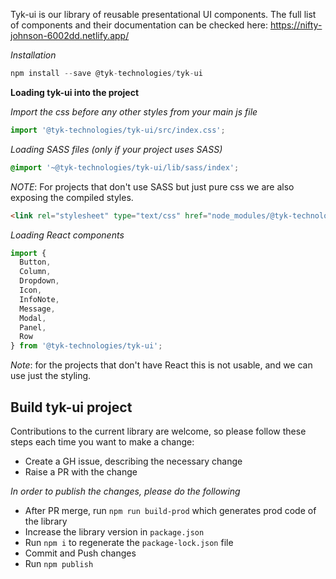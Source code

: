 Tyk-ui is our library of reusable presentational UI components. The full list of components and their documentation can be checked here:
https://nifty-johnson-6002dd.netlify.app/

*Installation*
```javascript
npm install --save @tyk-technologies/tyk-ui
```

**Loading tyk-ui into the project**

*Import the css before any other styles from your main js file*
```js
import '@tyk-technologies/tyk-ui/src/index.css';
```

*Loading SASS files (only if your project uses SASS)*
```scss
@import '~@tyk-technologies/tyk-ui/lib/sass/index';
```
*NOTE*:
For projects that don't use SASS but just pure css we are also exposing the compiled styles.
```html
<link rel="stylesheet" type="text/css" href="node_modules/@tyk-technologies/tyk-ui/tyk-ui.css">
```

*Loading React components*
```javascript
import {
  Button,
  Column,
  Dropdown,
  Icon,
  InfoNote,
  Message,
  Modal,
  Panel,
  Row
} from '@tyk-technologies/tyk-ui';
```

*Note*: for the projects that don't have React this is not usable, and we can use just the styling.

## Build tyk-ui project
Contributions to the current library are welcome, so please follow these steps each time you want to make a change:

  - Create a GH issue, describing the necessary change
  - Raise a PR with the change

  *In order to publish the changes, please do the following*
  - After PR merge, run `npm run build-prod` which generates prod code of the library
  - Increase the library version in `package.json`
  - Run `npm i` to regenerate the `package-lock.json` file
  - Commit and Push changes
  - Run `npm publish`
